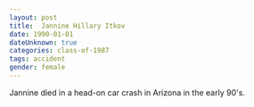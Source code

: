 ```yaml
---
layout: post
title:  Jannine Hillary Itkov
date: 1990-01-01
dateUnknown: true
categories: class-of-1987
tags: accident
gender: female
---
```

Jannine died in a head-on car crash in Arizona in the early 90's.
